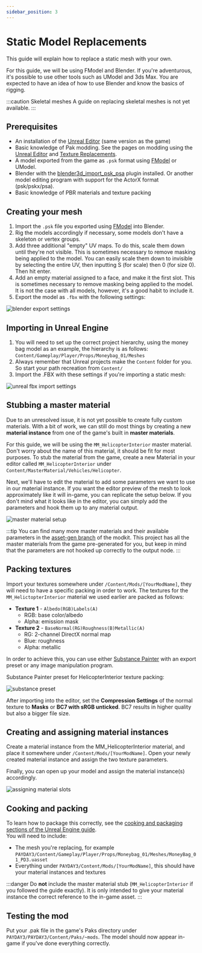 ```yaml
---
sidebar_position: 3
---
```


# Static Model Replacements
This guide will explain how to replace a static mesh with your own.

For this guide, we will be using FModel and Blender.
If you're adventurous, it's possible to use other tools such as UModel and 3ds Max.
You are expected to have an idea of how to use Blender and know the basics of rigging.

:::caution Skeletal meshes
A guide on replacing skeletal meshes is not yet available.
:::

## Prerequisites
- An installation of the [Unreal Editor](/docs/getting-started/dependencies#unreal-editor) (same version as the game)
- Basic knowledge of Pak modding.
  See the pages on modding using the [Unreal Editor](/docs/getting-started/unreal-editor)
  and [Texture Replacements](/docs/modding-basics/texture-replacement).
- A model exported from the game as `.psk` format using [FModel](/docs/modding-basics/using-fmodel) or UModel.
- Blender with the [blender3d_import_psk_psa](https://github.com/matyalatte/blender3d_import_psk_psa) plugin installed.
  Or another model editing program with support for the ActorX format (psk/pskx/psa).
- Basic knowledge of PBR materials and texture packing

## Creating your mesh
1. Import the `.psk` file you exported using [FModel](/docs/modding-basics/using-fmodel) into Blender.
2. Rig the models accordingly if necessary, some models don't have a skeleton or vertex groups.
3. Add three additional "empty" UV maps.
   To do this, scale them down until they're not visible.
   This is sometimes necessary to remove masking being applied to the model.
   You can easily scale them down to invisible by selecting the entire UV,
   then inputting S (for scale) then 0 (for size 0). Then hit enter.
4. Add an empty material assigned to a face, and make it the first slot.
   This is sometimes necessary to remove masking being applied to the model.
   It is not the case with all models, however, it's a good habit to include it.
5. Export the model as `.fbx` with the following settings:

![blender export settings](assets/blender-export.png)

## Importing in Unreal Engine
1. You will need to set up the correct project hierarchy, using the money bag model as an example,
   the hierarchy is as follows: `Content/Gameplay/Player/Props/Moneybag_01/Meshes`
2. Always remember that Unreal projects make the `Content` folder for you. So start your
   path recreation from `Content/`
3. Import the .FBX with these settings if you're importing a static mesh:

![unreal fbx import settings](assets/fbx-import.png)

## Stubbing a master material
Due to an unresolved issue, it is not yet possible to create fully custom materials.
With a bit of work, we can still do most things
by creating a new **material instance** from one of the game's built in **master materials**.

For this guide, we will be using the `MM_HelicopterInterior` master material.
Don't worry about the name of this material, it should be fit for most purposes.
To stub the material from the game,
create a new Material in your editor called `MM_HelicopterInterior` under `Content/MasterMaterial/Vehicles/Helicopter`.

Next, we'll have to edit the material to add some parameters we want to use in our material instance.
If you want the editor preview of the mesh to look approximately like it will in-game, you can replicate the setup below.
If you don't mind what it looks like in the editor, you can simply add the parameters and hook them up to any material output.

![master material setup](assets/master-setup.png)

:::tip
You can find many more master materials and their available parameters
in the [asset-gen branch](https://github.com/MoolahModding/MoolahProject/tree/asset-gen) of the modkit.
This project has all the master materials from the game pre-generated for you,
but keep in mind that the parameters are not hooked up correctly to the output node.
:::

## Packing textures
Import your textures somewhere under `/Content/Mods/[YourModName]`,
they will need to have a specific packing in order to work.
The textures for the `MM_HelictopterInterior` material we used earlier are packed as follows:
- **Texture 1** - `Albedo(RGB)Labels(A)`
  - RGB: base color/albedo 
  - Alpha: emission mask
- **Texture 2** - `BaseNormal(RG)Roughness(B)Metallic(A)`
  - RG: 2-channel DirectX normal map
  - Blue: roughness
  - Alpha: metallic

In order to achieve this,
you can use either [Substance Painter](https://www.adobe.com/be_en/products/substance3d-painter.html) with an export preset
or any image manipulation program.

Substance Painter preset for HelicopterInterior texture packing:

![substance preset](assets/substance-preset.png)

After importing into the editor,
set the **Compression Settings** of the normal texture to **Masks** or **BC7 with sRGB unticked**.
BC7 results in higher quality but also a bigger file size.

## Creating and assigning material instances
Create a material instance from the MM_HelicopterInterior material,
and place it somewhere under `/Content/Mods/[YourModName]`.
Open your newly created material instance and assign the two texture parameters.

Finally, you can open up your model and assign the material instance(s) accordingly.

![assigning material slots](assets/material-slots.png)

## Cooking and packing
To learn how to package this correctly,
see the [cooking and packaging sections of the Unreal Engine guide](/docs/getting-started/unreal-editor/#cooking).<br/>
You will need to include:
- The mesh you're replacing, for example `PAYDAY3/Content/Gameplay/Player/Props/Moneybag_01/Meshes/MoneyBag_01_PD3.uasset`
- Everything under `PAYDAY3/Content/Mods/[YourModName]`, this should have your material instances and textures

:::danger
Do **not** include the master material stub (`MM_HelicopterInterior` if you followed the guide exactly).
It is only intended to give your material instance the correct reference to the in-game asset.
:::

## Testing the mod
Put your .pak file in the game's Paks directory under `PAYDAY3/PAYDAY3/Content/Paks/~mods`.
The model should now appear in-game if you've done everything correctly.

